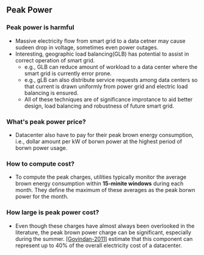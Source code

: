 ## Peak Power

### Peak power is harmful
- Massive electricity flow from smart grid to a data cetner may cause sudeen drop in voltage, sometimes even power outages. 
- Interesting, geographic load balancing(GLB) has potential to assist in correct operation of smart grid. 
  - e.g., GLB can reduce amount of workload to a data center where the smart grid is currently error prone.
  - e.g., gLB can also distribute service requests among data centers so that current is drawn uniformly from power grid and electric load balancing is ensured.
  - All of these techniques are of significance improtance to aid better design, load balancing and robustness of future smart grid.
  
### What's peak power price?
- Datacenter also have to pay for their peak brown energy consumption, i.e., dollar amount per kW of borwn power at the highest period of borwn power usage. 

### How to compute cost?
- To compute the peak charges, utilities typically monitor the average brown energy consumption within **15-minite windows** during each month. They define the maximum of these averages as the peak borwn power for the month.

### How large is peak power cost?
- Even though  these charges have almost always been overlooked in the literature, the peak brown power charge can be significant, especially during the summer. [[Govindan-2011]](http://dl.acm.org/citation.cfm?id=2000064.2000105) estimate that this component can represent up to 40% of the overall electricity cost of a datacenter.
